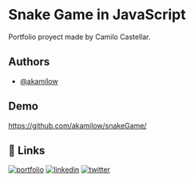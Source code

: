 
# Snake Game in JavaScript

Portfolio proyect made by Camilo Castellar.



## Authors

- [@akamilow](https://github.com/akamilow)


## Demo

https://github.com/akamilow/snakeGame/


## 🔗 Links
[![portfolio](https://img.shields.io/badge/my_portfolio-000?style=for-the-badge&logo=ko-fi&logoColor=white)](https://akamilow.github.io/Camilo.Castellar.Portfolio/)
[![linkedin](https://img.shields.io/badge/linkedin-0A66C2?style=for-the-badge&logo=linkedin&logoColor=white)](https://www.linkedin.com/)
[![twitter](https://img.shields.io/badge/twitter-1DA1F2?style=for-the-badge&logo=twitter&logoColor=white)](https://www.linkedin.com/in/camilocastellar/)

